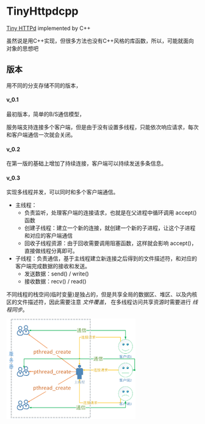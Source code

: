 # TinyHttpdcpp

[Tiny HTTPd](https://sourceforge.net/projects/tinyhttpd/) implemented by C++

虽然说是用C++实现，但很多方法也没有C++风格的库函数，所以，可能就面向对象的思想吧





## 版本

用不同的分支存储不同的版本，

#### v_0.1

最初版本，简单的B/S通信模型，

服务端支持连接多个客户端，但是由于没有设置多线程，只能依次响应请求，每次和客户端通信一次就会关闭。

#### v_0.2

在第一版的基础上增加了持续连接，客户端可以持续发送多条信息。

#### v_0.3

实现多线程并发，可以同时和多个客户端通信。

- 主线程：
  - 负责监听，处理客户端的连接请求，也就是在父进程中循环调用 accept() 函数
  - 创建子线程：建立一个新的连接，就创建一个新的子进程，让这个子进程和对应的客户端通信
  - 回收子线程资源：由于回收需要调用阻塞函数，这样就会影响 accept()，直接做线程分离即可。
- 子线程：负责通信，基于主线程建立新连接之后得到的文件描述符，和对应的客户端完成数据的接收和发送。
  - 发送数据：send() / write()
  - 接收数据：recv() / read()

不同线程的栈空间(临时变量)是独占的，但是共享全局的数据区、堆区、以及内核区的文件描述符，因此需要注意 *文件覆盖*， 在多线程访问共享资源时需要进行 *线程同步*。

<img src=".assert/服务器并发 _ 爱编程的大丙.png" alt="服务器并发 _ 爱编程的大丙" style="zoom:33%;" />